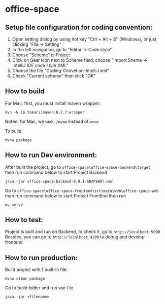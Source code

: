 # office-space

## Setup file configuration for coding convention:
1. Open setting dialog by using hot key "Ctrl + Alt + S" (Windows), or just clicking "File -> Setting"
2. In the left navigation, go to "Editor -> Code style"
3. Choose "Scheme" is Project
4. Click on Gear icon next to Scheme field, choose "Import Sheme -> IntelliJ IDE code style XML"
5. Choose the file "Coding-Convetion-IntelliJ.xml"
6. Check "Current scheme" then click "OK"

## How to build
For Mac: first, you must install maven wrapper:
```
mvn -N io.takari:maven:0.7.7:wrapper
```
Noted: for Mac, we use `./mvnw` instead of `mvnw`

To build: 
```$xslt
mvnw package
```

## How to run Dev environment:
After built the project, go to `office-space\office-space-backend\target` then run command below to start Project Backend 
```$xslt
java -jar office-space-backend-0.0.1-SNAPSHOT.war
```

Go to `office-space\office-space-frontend\src\main\web\office-space-web` then run command below to start Project FrontEnd
then run
```$xslt
ng serve
```

## How to test:
Project is built and run on Backend, to check it, go to `http://localhost:9090`
Besides, you can go to `http://localhost:4200` to debug and develop frontend

## How to run production:
Build project with 1 built-in file:
```$xslt
mvnw clean package
```
Go to build folder and run war file
```$xslt
java -jar <filename>
```
